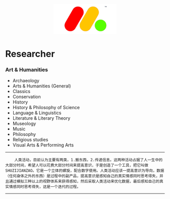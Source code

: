  <h1  align="center"> 
  <br>
  <a href="https://github.com/shuzijianzao/Spiral3D/blob/master/Picture/spirallogo"><img src="https://github.com/shuzijianzao/Spiral3D/blob/master/Picture/SHUZIJIANZAO.png" alt="Researcher" width="200"></a>
</h1>

# Researcher

### Art & Humanities
* Archaeology
* Arts & Humanities (General)
* Classics
* Conservation
* History
* History & Philosophy of Science
* Language & Linguistics
* Literature & Literary Theory
* Museology
* Music
* Philosophy
* Religious studies
* Visual Arts & Performing Arts

---
```
	人类活动，目前认为主要有两类，1.搬东西，2.传递信息。这两种活动占据了人一生中的大部分时间，希望人可以花费大部分时间来提高意识，于是创造了一个工具，把它叫做SHUZIJIANZAO。它是一个立体的螺旋，配合数字使用。人类活动应该一提高意识为导向，数据（任何身体之外的东西）是过程中的副产品，提高意识是感知自己的真实情感同时思考得失，并且通过模拟三种以上的视野体系来获得感知，然后采取人类活动来优化数据，最后感知自己的真实情感同时思考得失，这是一个迭代的过程。
```
---